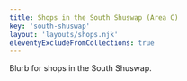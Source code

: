 ```yaml
---
title: Shops in the South Shuswap (Area C)
key: 'south-shuswap'
layout: 'layouts/shops.njk'
eleventyExcludeFromCollections: true
---
```


Blurb for shops in the South Shuswap.

